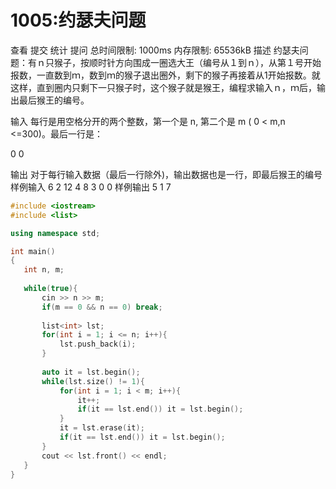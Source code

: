 # 1005:约瑟夫问题
查看 提交 统计 提问
总时间限制: 1000ms 内存限制: 65536kB
描述
约瑟夫问题：有ｎ只猴子，按顺时针方向围成一圈选大王（编号从１到ｎ），从第１号开始报数，一直数到ｍ，数到ｍ的猴子退出圈外，剩下的猴子再接着从1开始报数。就这样，直到圈内只剩下一只猴子时，这个猴子就是猴王，编程求输入ｎ，ｍ后，输出最后猴王的编号。

输入
每行是用空格分开的两个整数，第一个是 n, 第二个是 m ( 0 < m,n <=300)。最后一行是：

0 0

输出
对于每行输入数据（最后一行除外)，输出数据也是一行，即最后猴王的编号
样例输入
6 2
12 4
8 3
0 0
样例输出
5
1
7 
 
 ```c++
 #include <iostream>
#include <list>

using namespace std;

int main()
{
    int n, m;
    
    while(true){
        cin >> n >> m;
        if(m == 0 && n == 0) break;
        
        list<int> lst;
        for(int i = 1; i <= n; i++){
            lst.push_back(i);
        }
        
        auto it = lst.begin();
        while(lst.size() != 1){
            for(int i = 1; i < m; i++){
                it++;
                if(it == lst.end()) it = lst.begin();
            }
            it = lst.erase(it);
            if(it == lst.end()) it = lst.begin();
        }
        cout << lst.front() << endl;
    }
}

```
